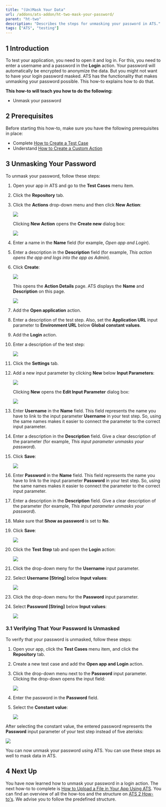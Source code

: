 ```yaml
---
title: "(Un)Mask Your Data"
url: /addons/ats-addon/ht-two-mask-your-password/
parent: "ht-two"
description: "Describes the steps for unmasking your password in ATS."
tags: ["ATS", "testing"]
---
```


## 1 Introduction

To test your application, you need to open it and log in. For this, you need to enter a username and a password in the **Login** action. Your password will automatically be encrypted to anonymize the data. But you might not want to have your login password masked. ATS has the functionality that makes unmasking your password possible. This how-to explains how to do that.

**This how-to will teach you how to do the following:**

* Unmask your password

## 2 Prerequisites

Before starting this how-to, make sure you have the following prerequisites in place:

* Complete [How to Create a Test Case](/addons/ats-addon/ht-two-create-a-test-case/)
* Understand [How to Create a Custom Action](/addons/ats-addon/ht-two-custom-action-general/)

## 3 Unmasking Your Password

To unmask your password, follow these steps:

1. Open your app in ATS and go to the **Test Cases** menu item.
2. Click the **Repository** tab.
3.  Click the **Actions** drop-down menu and then click **New Action**:

	![](/attachments/addons/ats-addon//ht/ht-two/ht-two-mask-your-password/create_new_action.png)

	Clicking **New Action** opens the **Create new** dialog box:

	![](/attachments/addons/ats-addon//ht/ht-two/ht-two-mask-your-password/repository-create-new.png) 

4. Enter a name in the **Name** field (for example, *Open app and Login*).     
5. Enter a description in the **Description** field (for example, *This action opens the app and logs into the app as Admin*).
6.  Click **Create**:

	![](/attachments/addons/ats-addon//ht/ht-two/ht-two-mask-your-password/create-new-action-dialog-c.png)

	This opens the **Action Details** page. ATS displays the **Name** and **Description** on this page.

	![](/attachments/addons/ats-addon//ht/ht-two/ht-two-mask-your-password/action_details-page.png)

7. Add the **Open application** action.
8. Enter a description of the test step. Also, set the **Application URL** input parameter to **Environment URL** below **Global constant values**.
9. Add the **Login** action.
10. Enter a description of the test step:

	![](/attachments/addons/ats-addon//ht/ht-two/ht-two-mask-your-password/description_added.png)

11. Click the **Settings** tab.
12. Add a new input parameter by clicking **New** below **Input Parameters**:

	![](/attachments/addons/ats-addon//ht/ht-two/ht-two-mask-your-password/add_input_parameter.png)

	Clicking **New** opens the **Edit Input Parameter** dialog box:

	![](/attachments/addons/ats-addon//ht/ht-two/ht-two-mask-your-password/edit_input_paremeter.png)

13. Enter **Username** in the **Name** field. This field represents the name you have to link to the input parameter **Username** in your test step. So, using the same names makes it easier to connect the parameter to the correct input parameter.
14. Enter a description in the **Description** field. Give a clear description of the parameter (for example, *This input parameter unmasks your password*).
15. Click **Save**:

	![](/attachments/addons/ats-addon//ht/ht-two/ht-two-mask-your-password/Username_input_parameter_edit.png)

16. Enter **Password** in the **Name** field. This field represents the name you have to link to the input parameter **Password** in your test step. So, using the same names makes it easier to connect the parameter to the correct input parameter. 
17. Enter a description in the **Description** field. Give a clear description of the parameter (for example, *This input parameter unmasks your password*).
18. Make sure that **Show as password** is set to **No**.
19. Click **Save**:

	![](/attachments/addons/ats-addon//ht/ht-two/ht-two-mask-your-password/unmask_password_edit.png)

20. Click the **Test Step** tab and open the **Login** action:

	![](/attachments/addons/ats-addon//ht/ht-two/ht-two-mask-your-password/Test_steps_tab.png)

21. Click the drop-down meny for the **Username** input parameter.
22. Select **Username [String]** below **Input values**:

	![](/attachments/addons/ats-addon//ht/ht-two/ht-two-mask-your-password/Username_input_value.png)

23. Click the drop-down menu for the **Password** input parameter.
24. Select **Password [String]** below **Input values**:

	![](/attachments/addons/ats-addon//ht/ht-two/ht-two-mask-your-password/selected_input_parameters.png)

### 3.1 Verifying That Your Password Is Unmasked

To verify that your password is unmasked, follow these steps:

1. Open your app, click the **Test Cases** menu item, and click the **Repository** tab.
2. Create a new test case and add the **Open app and Login** action.
3.  Click the drop-down menu next to the **Password** input parameter. Clicking the drop-down opens the input field:

	![](/attachments/addons/ats-addon//ht/ht-two/ht-two-mask-your-password/input_field_password.png)

4. Enter the password in the **Password** field.
5.  Select the **Constant value**:

	![](/attachments/addons/ats-addon//ht/ht-two/ht-two-mask-your-password/password_entered.png)

After selecting the constant value, the entered password represents the **Password** input parameter of your test step instead of five aterisks:

![](/attachments/addons/ats-addon//ht/ht-two/ht-two-mask-your-password/unmasked_password.png)

You can now unmask your password using ATS. You can use these steps as well to mask data in ATS.

## 4 Next Up

You have now learned how to unmask your password in a login action. The next how-to to complete is [How to Upload a File in Your App Using ATS](/addons/ats-addon/ht-two-upload-file-using-ats/). You can find an overview of all the how-tos and the structure on [ATS 2 How-to's](/addons/ats-addon/ht-two/). We advise you to follow the predefined structure.
